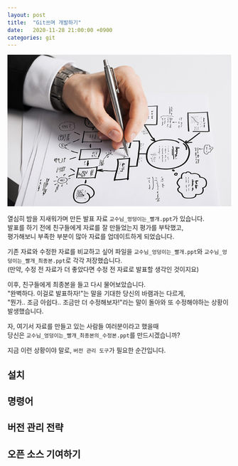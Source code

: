 ```yaml
---
layout: post
title:  "Git쓰며 개발하기"
date:   2020-11-28 21:00:00 +0900
categories: git
---
```


![설계하는_사진](/assets/2020-11-28-git/설계하는_사진.jpeg)

열심히 밤을 지새워가며 만든 발표 자료 `교수님_엉덩이는_빨개.ppt`가 있습니다.  
발표를 하기 전에 친구들에게 자료를 잘 만들었는지 평가를 부탁했고,  
평가해보니 부족한 부분이 많아 자료를 업데이트하게 되었습니다.  
  
기존 자료와 수정한 자료를 비교하고 싶어 파일을 `교수님_엉덩이는_빨개.ppt`와 `교수님_엉덩이는_빨개_최종본.ppt`로 각각 저장했습니다.  
(만약, 수정 전 자료가 더 좋았다면 수정 전 자료로 발표할 생각인 것이지요)  
  
이후, 친구들에게 최종본을 들고 다시 물어보았습니다.  
"완벽하다. 이걸로 발표하자!"는 말을 기대한 당신의 바램과는 다르게,  
"뭔가.. 조금 아쉽다.. 조금만 더 수정해보자!"라는 말이 돌아와 또 수정해야하는 상황이 발생했습니다.  

  
자, 여기서 자료를 만들고 있는 사람들 여러분이라고 했을때  
당신은 `교수님_엉덩이는_빨개_최종본의_수정본.ppt`를 만드시겠습니까?  

  
지금 이런 상황이야 말로, `버전 관리 도구`가 필요한 순간입니다.  

## 설치

## 명령어

## 버전 관리 전략

## 오픈 소스 기여하기
